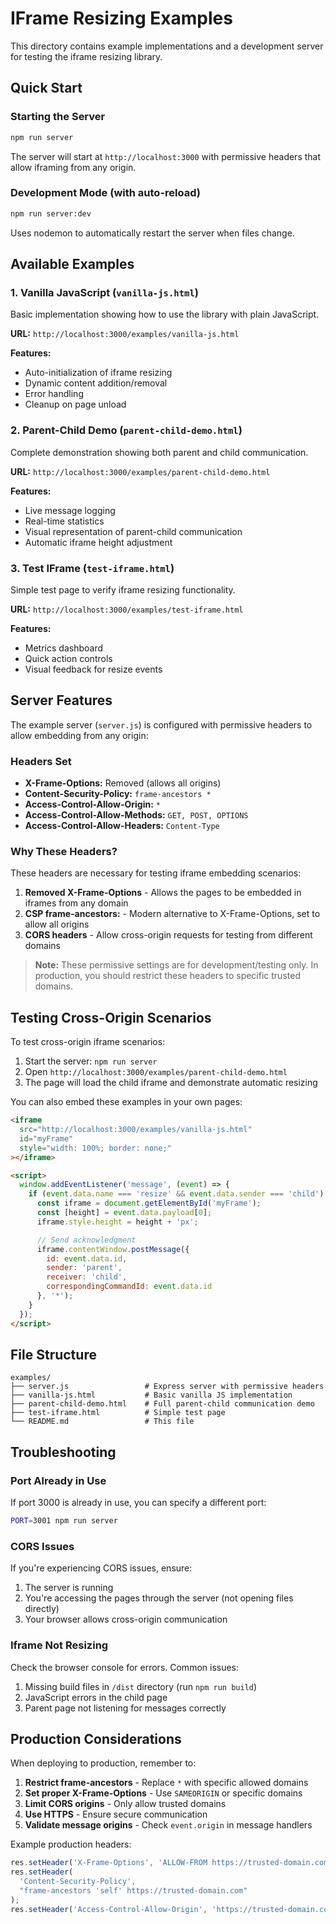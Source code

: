 # IFrame Resizing Examples

This directory contains example implementations and a development server for testing the iframe resizing library.

## Quick Start

### Starting the Server

```bash
npm run server
```

The server will start at `http://localhost:3000` with permissive headers that allow iframing from any origin.

### Development Mode (with auto-reload)

```bash
npm run server:dev
```

Uses nodemon to automatically restart the server when files change.

## Available Examples

### 1. Vanilla JavaScript (`vanilla-js.html`)
Basic implementation showing how to use the library with plain JavaScript.

**URL:** `http://localhost:3000/examples/vanilla-js.html`

**Features:**
- Auto-initialization of iframe resizing
- Dynamic content addition/removal
- Error handling
- Cleanup on page unload

### 2. Parent-Child Demo (`parent-child-demo.html`)
Complete demonstration showing both parent and child communication.

**URL:** `http://localhost:3000/examples/parent-child-demo.html`

**Features:**
- Live message logging
- Real-time statistics
- Visual representation of parent-child communication
- Automatic iframe height adjustment

### 3. Test IFrame (`test-iframe.html`)
Simple test page to verify iframe resizing functionality.

**URL:** `http://localhost:3000/examples/test-iframe.html`

**Features:**
- Metrics dashboard
- Quick action controls
- Visual feedback for resize events

## Server Features

The example server (`server.js`) is configured with permissive headers to allow embedding from any origin:

### Headers Set

- **X-Frame-Options:** Removed (allows all origins)
- **Content-Security-Policy:** `frame-ancestors *`
- **Access-Control-Allow-Origin:** `*`
- **Access-Control-Allow-Methods:** `GET, POST, OPTIONS`
- **Access-Control-Allow-Headers:** `Content-Type`

### Why These Headers?

These headers are necessary for testing iframe embedding scenarios:

1. **Removed X-Frame-Options** - Allows the pages to be embedded in iframes from any domain
2. **CSP frame-ancestors:** - Modern alternative to X-Frame-Options, set to allow all origins
3. **CORS headers** - Allow cross-origin requests for testing from different domains

> **Note:** These permissive settings are for development/testing only. In production, you should restrict these headers to specific trusted domains.

## Testing Cross-Origin Scenarios

To test cross-origin iframe scenarios:

1. Start the server: `npm run server`
2. Open `http://localhost:3000/examples/parent-child-demo.html`
3. The page will load the child iframe and demonstrate automatic resizing

You can also embed these examples in your own pages:

```html
<iframe
  src="http://localhost:3000/examples/vanilla-js.html"
  id="myFrame"
  style="width: 100%; border: none;"
></iframe>

<script>
  window.addEventListener('message', (event) => {
    if (event.data.name === 'resize' && event.data.sender === 'child') {
      const iframe = document.getElementById('myFrame');
      const [height] = event.data.payload[0];
      iframe.style.height = height + 'px';

      // Send acknowledgment
      iframe.contentWindow.postMessage({
        id: event.data.id,
        sender: 'parent',
        receiver: 'child',
        correspondingCommandId: event.data.id
      }, '*');
    }
  });
</script>
```

## File Structure

```
examples/
├── server.js                 # Express server with permissive headers
├── vanilla-js.html           # Basic vanilla JS implementation
├── parent-child-demo.html    # Full parent-child communication demo
├── test-iframe.html          # Simple test page
└── README.md                 # This file
```

## Troubleshooting

### Port Already in Use

If port 3000 is already in use, you can specify a different port:

```bash
PORT=3001 npm run server
```

### CORS Issues

If you're experiencing CORS issues, ensure:
1. The server is running
2. You're accessing the pages through the server (not opening files directly)
3. Your browser allows cross-origin communication

### Iframe Not Resizing

Check the browser console for errors. Common issues:
1. Missing build files in `/dist` directory (run `npm run build`)
2. JavaScript errors in the child page
3. Parent page not listening for messages correctly

## Production Considerations

When deploying to production, remember to:

1. **Restrict frame-ancestors** - Replace `*` with specific allowed domains
2. **Set proper X-Frame-Options** - Use `SAMEORIGIN` or specific domains
3. **Limit CORS origins** - Only allow trusted domains
4. **Use HTTPS** - Ensure secure communication
5. **Validate message origins** - Check `event.origin` in message handlers

Example production headers:

```javascript
res.setHeader('X-Frame-Options', 'ALLOW-FROM https://trusted-domain.com');
res.setHeader(
  'Content-Security-Policy',
  "frame-ancestors 'self' https://trusted-domain.com"
);
res.setHeader('Access-Control-Allow-Origin', 'https://trusted-domain.com');
```
